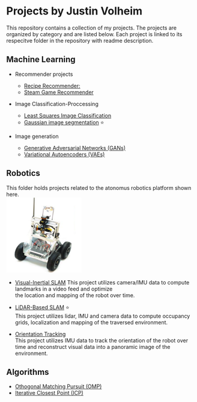 # Projects by Justin Volheim
This repository contains a collection of my projects. The projects are organized by category and are listed below. Each project is linked to its respecitve folder in the repository with readme description.

## Machine Learning

  - Recommender projects
    - [Recipe Recommender:](./Machine%20Learning/Recomender%20Projects/Recipe%20Recommender%20/)    
    - [Steam Game Recommender](./Machine%20Learning/Recomender%20Projects/Game%20Recommender/)

  - Image Classification-Proccessing 
    - [Least Squares Image Classification](./Machine%20Learning/Image%20Classification-Proccessing%20/Least%20Squares%20Image%20Clasification%20/)
    - [Gaussian image segmentation](./Machine%20Learning/Image%20Classification-Proccessing%20/Guassian_Image_segmentation/) :star:

  - Image generation 
    - [Generative Adversarial Networks (GANs)](./Machine%20Learning/Image%20generation/)
    - [Variational Autoencoders (VAEs)](./Machine%20Learning/Image%20generation/)

## Robotics 
This folder holds projects related to the atonomus robotics platform shown here.    
<img src="./Robotics /LiDAR-Based SLAM/images/image.png" alt="Example Image" width="200" height="200">


- [Visual-Inertial SLAM](./Robotics%20/Visual-Inertial%20SLAM/) 
  This project utilizes camera/IMU data to compute landmarks in a video feed and optimize     
  the location and mapping of the robot over time.

- [LiDAR-Based SLAM](./Robotics%20/LiDAR-Based%20SLAM/) :star:  
  This project utilizes lidar, IMU and camera data to compute occupancy grids, localization and mapping of the traversed environment.
  
- [Orientation Tracking](./Robotics%20/Orientation%20Tracking/)   
    This project utilizes IMU data to track the orientation of the robot over time and reconstruct visual data into a panoramic image of the environment.

## Algorithms
  - [Othogonal Matching Pursuit (OMP)](./Algorithms/Othogonal%20Matching%20Pursuit%20/)
  - [Iterative Closest Point (ICP)](./Algorithms/Iterative%20Closest%20Point%20/)

